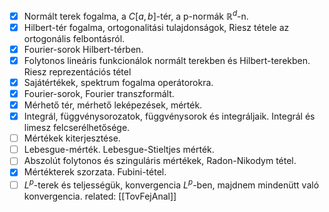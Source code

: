 - [x] Normált terek fogalma, a $C[a,b]$-tér, a p-normák $\mathbb{R}^{d}$-n.
- [x] Hilbert-tér fogalma, ortogonalitási tulajdonságok, Riesz tétele az ortogonális felbontásról.
- [x] Fourier-sorok Hilbert-térben.
- [x] Folytonos lineáris funkcionálok normált terekben és Hilbert-terekben. Riesz reprezentációs tétel
- [x] Sajátértékek, spektrum fogalma operátorokra.
- [x] Fourier-sorok, Fourier transzformált.
- [x] Mérhető tér, mérhető leképezések, mérték.
- [x] Integrál, függvénysorozatok, függvénysorok és integráljaik. Integrál és limesz felcserélhetősége.
- [ ] Mértékek kiterjesztése.
- [ ] Lebesgue-mérték. Lebesgue-Stieltjes mérték.
- [ ] Abszolút folytonos és szinguláris mértékek, Radon-Nikodym tétel.
- [x] Mértékterek szorzata. Fubini-tétel.
- [ ] $L^p$-terek és teljességük, konvergencia $L^p$-ben, majdnem mindenütt való konvergencia.
related: [[TovFejAnal]]